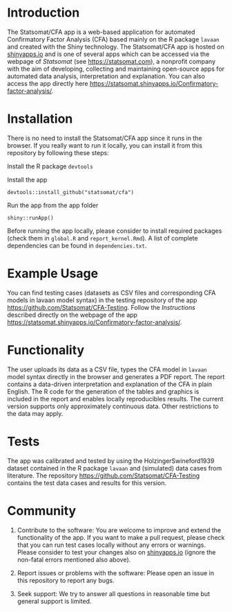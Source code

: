 
# Introduction
The Statsomat/CFA app is a web-based
application for automated Confirmatory Factor Analysis (CFA) based mainly on the R package `lavaan` and created with the Shiny
technology. The Statsomat/CFA app is hosted on [shinyapps.io](https://www.shinyapps.io/) and 
is one of several apps which can be accessed via the webpage of *Statsomat* (see https://statsomat.com), a nonprofit company with the aim of developing, 
collecting and maintaining open-source apps for automated data analysis, interpretation and explanation. You can also access the app directly here https://statsomat.shinyapps.io/Confirmatory-factor-analysis/. 


# Installation 
There is no need to install the Statsomat/CFA app since it runs in the browser. If you really want to run it locally, you can install it from this repository by following these steps:

Install the R package `devtools`

Install the app 
```
devtools::install_github("statsomat/cfa")
```

Run the app from the app folder
```
shiny::runApp()
```

Before running the app locally, please consider to install required packages (check them in `global.R` and `report_kernel.Rmd`). A list of complete dependencies can be found in `dependencies.txt`. 


# Example Usage
You can find testing cases (datasets as CSV files and corresponding CFA models in lavaan model syntax) in the testing repository of the app https://github.com/Statsomat/CFA-Testing. Follow the *Instructions* described directly on the webpage of the app https://statsomat.shinyapps.io/Confirmatory-factor-analysis/. 


# Functionality
The user uploads its data as a CSV file, types the CFA model in `lavaan` model syntax directly in 
the browser and generates a PDF report. The report contains a data-driven interpretation and explanation of the 
CFA in plain English. The R code for the generation of the tables and graphics is included in the report and 
enables locally reproducibles results. The current version supports only approximately continuous data. Other restrictions to the data may apply. 


# Tests 
The app was calibrated and tested by using the HolzingerSwineford1939 dataset contained in the R package `lavaan`
and (simulated) data cases from literature. The repository https://github.com/Statsomat/CFA-Testing contains the test data cases and results for this version.   



# Community 
1) Contribute to the software:
You are welcome to improve and extend the functionality of the app. If you want to make a pull request, please check that you can run test cases locally without any errors or warnings. Please consider to test your changes also on [shinyapps.io](https://www.shinyapps.io/) (ignore the non-fatal errors mentioned also above). 

2) Report issues or problems with the software:
Please open an issue in this repository to report any bugs. 

3) Seek support:
We try to answer all questions in reasonable time  but general support is limited. 
